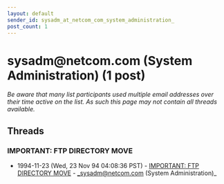 ```yaml
---
layout: default
sender_id: sysadm_at_netcom_com_system_administration_
post_count: 1
---
```


# sysadm<span>@</span>netcom.com (System Administration) (1 post)

_Be aware that many list participants used multiple email addresses over their time active on the list. As such this page may not contain all threads available._

## Threads

### IMPORTANT: FTP DIRECTORY MOVE
+ 1994-11-23 (Wed, 23 Nov 94 04:08:36 PST) - [IMPORTANT: FTP DIRECTORY MOVE](/archive/1994/11/0a0fce6a6fc40f45a5f97e220ada05e68d2653a0a51fb67d091759cd1b594e90) - _sysadm@netcom.com (System Administration)_

